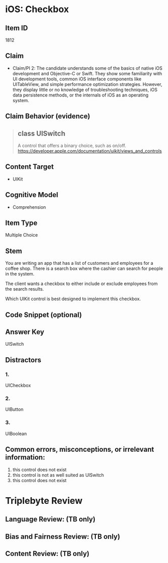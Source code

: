 # iOS: Checkbox


## Item ID
1812

## Claim
-   Claim/PI 2: The candidate understands some of the basics of native iOS development and Objective-C or Swift. They show some familiarity with UI development tools, common iOS interface components like UITableView, and simple performance optimization strategies. However, they display little or no knowledge of troubleshooting techniques, iOS data persistence methods, or the internals of iOS as an operating system.


## Claim Behavior (evidence)
> ## class UISwitch
> A control that offers a binary choice, such as on/off.
https://developer.apple.com/documentation/uikit/views_and_controls


## Content Target
* UIKit


## Cognitive Model
* Comprehension


## Item Type
Multiple Choice


## Stem
You are writing an app that has a list of customers and employees for a coffee shop.
There is a search box where the cashier can search for people in the system.

The client wants a checkbox to either include or exclude employees from the search results.

Which UIKit control is best designed to implement this checkbox.



## Code Snippet (optional)



## Answer Key
UISwitch


## Distractors
### 1.
UICheckbox


### 2.
UIButton


### 3.
UIBoolean


## Common errors, misconceptions, or irrelevant information:
1. this control does not exist
2. this control is not as well suited as UISwitch
3. this control does not exist


# Triplebyte Review


## Language Review: (TB only)


## Bias and Fairness Review: (TB only)


## Content Review: (TB only)

